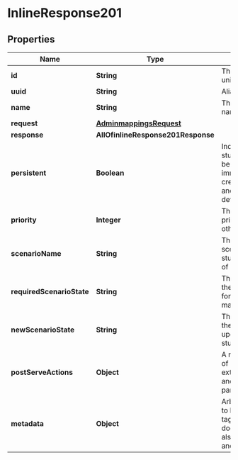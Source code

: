# InlineResponse201

## Properties
Name | Type | Description | Notes
------------ | ------------- | ------------- | -------------
**id** | **String** | This stub mapping&#x27;s unique identifier |  [optional]
**uuid** | **String** | Alias for the id |  [optional]
**name** | **String** | The stub mapping&#x27;s name |  [optional]
**request** | [**AdminmappingsRequest**](AdminmappingsRequest.md) |  |  [optional]
**response** | **AllOfinlineResponse201Response** |  |  [optional]
**persistent** | **Boolean** | Indicates that the stub mapping should be persisted immediately on create/update/delete and survive resets to default. |  [optional]
**priority** | **Integer** | This stub mapping&#x27;s priority relative to others. 1 is highest. |  [optional]
**scenarioName** | **String** | The name of the scenario that this stub mapping is part of |  [optional]
**requiredScenarioState** | **String** | The required state of the scenario in order for this stub to be matched. |  [optional]
**newScenarioState** | **String** | The new state for the scenario to be updated to after this stub is served. |  [optional]
**postServeActions** | **Object** | A map of the names of post serve action extensions to trigger and their parameters. |  [optional]
**metadata** | **Object** | Arbitrary metadata to be used for e.g. tagging, documentation. Can also be used to find and remove stubs. |  [optional]
